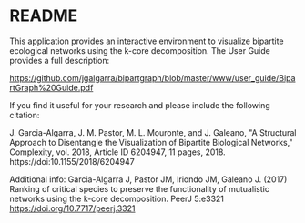 # README #

This application provides an interactive environment to visualize bipartite ecological networks using the k-core decomposition. The User Guide provides a full description:

https://github.com/jgalgarra/bipartgraph/blob/master/www/user_guide/BipartGraph%20Guide.pdf

If you find it useful for your research and please include the following citation:

J. Garcia-Algarra, J. M. Pastor, M. L. Mouronte, and J. Galeano, "A Structural Approach to Disentangle the Visualization of Bipartite Biological Networks," Complexity, vol. 2018, Article ID 6204947, 11 pages, 2018. https://doi:10.1155/2018/6204947

Additional info:
Garcia-Algarra J, Pastor JM, Iriondo JM, Galeano J. (2017) Ranking of critical species to preserve the functionality of mutualistic networks using the k-core decomposition. PeerJ 5:e3321 https://doi.org/10.7717/peerj.3321
